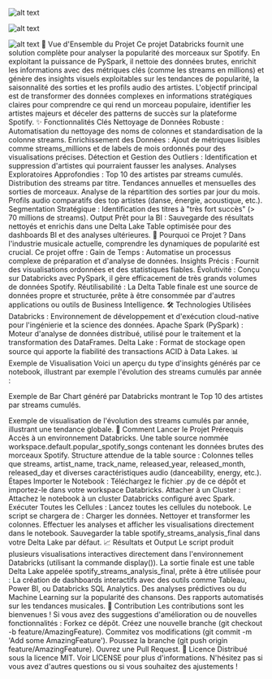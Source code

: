 ![alt text](https://img.shields.io/badge/License-MIT-yellow.svg)

![alt text](https://img.shields.io/badge/Made%20with-Databricks-orange.svg)

![alt text](https://img.shields.io/badge/Language-PySpark-blueviolet.svg)
🚀 Vue d'Ensemble du Projet
Ce projet Databricks fournit une solution complète pour analyser la popularité des morceaux sur Spotify. En exploitant la puissance de PySpark, il nettoie des données brutes, enrichit les informations avec des métriques clés (comme les streams en millions) et génère des insights visuels exploitables sur les tendances de popularité, la saisonnalité des sorties et les profils audio des artistes.
L'objectif principal est de transformer des données complexes en informations stratégiques claires pour comprendre ce qui rend un morceau populaire, identifier les artistes majeurs et déceler des patterns de succès sur la plateforme Spotify.
✨ Fonctionnalités Clés
Nettoyage de Données Robuste : Automatisation du nettoyage des noms de colonnes et standardisation de la colonne streams.
Enrichissement des Données : Ajout de métriques lisibles comme streams_millions et de labels de mois ordonnés pour des visualisations précises.
Détection et Gestion des Outliers : Identification et suppression d'artistes qui pourraient fausser les analyses.
Analyses Exploratoires Approfondies :
Top 10 des artistes par streams cumulés.
Distribution des streams par titre.
Tendances annuelles et mensuelles des sorties de morceaux.
Analyse de la répartition des sorties par jour du mois.
Profils audio comparatifs des top artistes (danse, énergie, acoustique, etc.).
Segmentation Stratégique : Identification des titres à "très fort succès" (> 70 millions de streams).
Output Prêt pour la BI : Sauvegarde des résultats nettoyés et enrichis dans une Delta Lake Table optimisée pour des dashboards BI et des analyses ultérieures.
🎯 Pourquoi ce Projet ?
Dans l'industrie musicale actuelle, comprendre les dynamiques de popularité est crucial. Ce projet offre :
Gain de Temps : Automatise un processus complexe de préparation et d'analyse de données.
Insights Précis : Fournit des visualisations ordonnées et des statistiques fiables.
Évolutivité : Conçu sur Databricks avec PySpark, il gère efficacement de très grands volumes de données Spotify.
Réutilisabilité : La Delta Table finale est une source de données propre et structurée, prête à être consommée par d'autres applications ou outils de Business Intelligence.
🛠️ Technologies Utilisées
Databricks : Environnement de développement et d'exécution cloud-native pour l'ingénierie et la science des données.
Apache Spark (PySpark) : Moteur d'analyse de données distribué, utilisé pour le traitement et la transformation des DataFrames.
Delta Lake : Format de stockage open source qui apporte la fiabilité des transactions ACID à Data Lakes.
📊 Exemple de Visualisation
Voici un aperçu du type d'insights générés par ce notebook, illustrant par exemple l'évolution des streams cumulés par année :

Exemple de Bar Chart généré par Databricks montrant le Top 10 des artistes par streams cumulés.

Exemple de visualisation de l'évolution des streams cumulés par année, illustrant une tendance globale.
🚀 Comment Lancer le Projet
Prérequis
Accès à un environnement Databricks.
Une table source nommée workspace.default.popular_spotify_songs contenant les données brutes des morceaux Spotify.
Structure attendue de la table source : Colonnes telles que streams, artist_name, track_name, released_year, released_month, released_day et diverses caractéristiques audio (danceability, energy, etc.).
Étapes
Importer le Notebook : Téléchargez le fichier .py de ce dépôt et importez-le dans votre workspace Databricks.
Attacher à un Cluster : Attachez le notebook à un cluster Databricks configuré avec Spark.
Exécuter Toutes les Cellules : Lancez toutes les cellules du notebook. Le script se chargera de :
Charger les données.
Nettoyer et transformer les colonnes.
Effectuer les analyses et afficher les visualisations directement dans le notebook.
Sauvegarder la table spotify_streams_analysis_final dans votre Delta Lake par défaut.
📈 Résultats et Output
Le script produit plusieurs visualisations interactives directement dans l'environnement Databricks (utilisant la commande display()).
La sortie finale est une table Delta Lake appelée spotify_streams_analysis_final, prête à être utilisée pour :
La création de dashboards interactifs avec des outils comme Tableau, Power BI, ou Databricks SQL Analytics.
Des analyses prédictives ou du Machine Learning sur la popularité des chansons.
Des rapports automatisés sur les tendances musicales.
🤝 Contribution
Les contributions sont les bienvenues ! Si vous avez des suggestions d'amélioration ou de nouvelles fonctionnalités :
Forkez ce dépôt.
Créez une nouvelle branche (git checkout -b feature/AmazingFeature).
Commitez vos modifications (git commit -m 'Add some AmazingFeature').
Poussez la branche (git push origin feature/AmazingFeature).
Ouvrez une Pull Request.
📄 Licence
Distribué sous la licence MIT. Voir LICENSE pour plus d'informations.
N'hésitez pas si vous avez d'autres questions ou si vous souhaitez des ajustements !
